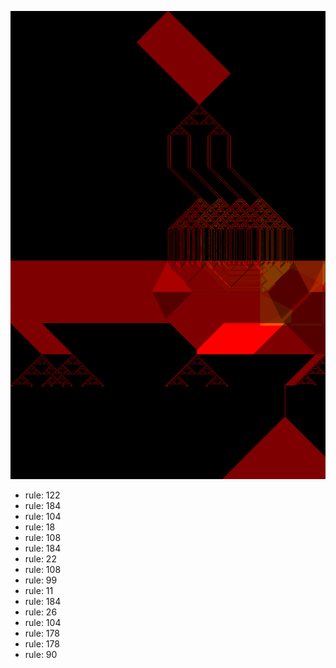 ![photo](./output.png) 
 * rule: 122
* rule: 184
* rule: 104
* rule: 18
* rule: 108
* rule: 184
* rule: 22
* rule: 108
* rule: 99
* rule: 11
* rule: 184
* rule: 26
* rule: 104
* rule: 178
* rule: 178
* rule: 90
